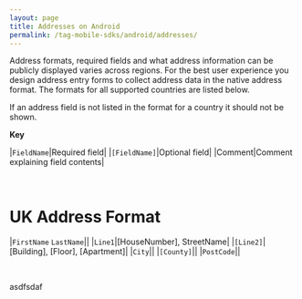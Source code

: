 ```yaml
---
layout: page
title: Addresses on Android
permalink: /tag-mobile-sdks/android/addresses/
---
```


Address formats, required fields and what address information can be publicly displayed varies across regions. For the best user experience you design address entry forms to collect address data in the native address format. The formats for all supported countries are listed below.

If an address field is not listed in the format for a country it should not be shown.

**Key**

|`FieldName`|Required field|
|`[FieldName]`|Optional field|
|Comment|Comment explaining field contents|

<br />

# UK Address Format

|`FirstName` `LastName`||
|`Line1`|[HouseNumber], StreetName|
|`[Line2]`|[Building], [Floor], [Apartment]|
|`City`||
|`[County]`||
|`PostCode`||

<br/>

asdfsdaf